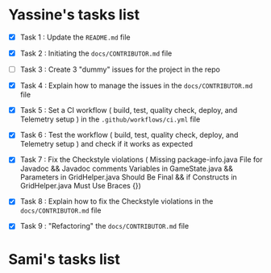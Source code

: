 # Yassine's tasks list
- [x] Task 1 : Update the `README.md` file
- [x] Task 2 : Initiating the `docs/CONTRIBUTOR.md` file
- [ ] Task 3 : Create 3 "dummy" issues for the project in the repo
- [x] Task 4 : Explain how to manage the issues in the `docs/CONTRIBUTOR.md` file
- [x] Task 5 : Set a  CI workflow ( build, test, quality check, deploy, and Telemetry setup ) in the `.github/workflows/ci.yml` file
- [x] Task 6 : Test the workflow ( build, test, quality check, deploy, and Telemetry setup ) and check if it works as expected
- [x] Task 7 : Fix the Checkstyle violations ( Missing package-info.java File for Javadoc && Javadoc comments Variables in GameState.java && Parameters in GridHelper.java Should Be Final && if Constructs in GridHelper.java Must Use Braces {})
- [x] Task 8 : Explain how to fix the Checkstyle violations in the `docs/CONTRIBUTOR.md` file
- [x] Task 9 : "Refactoring" the `docs/CONTRIBUTOR.md` file


# Sami's tasks list